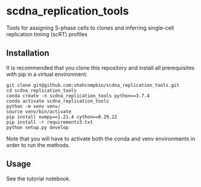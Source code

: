 # scdna_replication_tools
Tools for assigning S-phase cells to clones and inferring single-cell replication timing (scRT) profiles

## Installation

It is recommended that you clone this repository and install all prerequisites with pip in a virtual environment:

```
git clone git@github.com:shahcompbio/scdna_replication_tools.git
cd scdna_replication_tools
conda create -n scdna_replication_tools python==3.7.4
conda activate scdna_replication_tools
python -m venv venv/
source venv/bin/activate
pip install numpy==1.21.4 cython==0.29.22
pip install -r requirements3.txt
python setup.py develop
```

Note that you will have to activate both the conda and venv environments in order to run the methods.

## Usage

See the tutorial notebook.